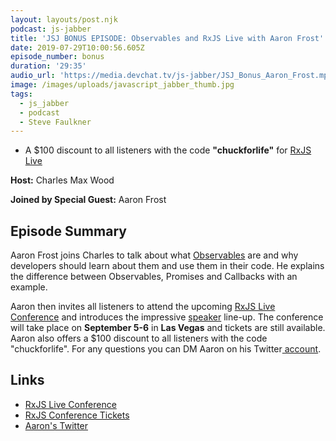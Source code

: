 ```yaml
---
layout: layouts/post.njk
podcast: js-jabber
title: 'JSJ BONUS EPISODE: Observables and RxJS Live with Aaron Frost'
date: 2019-07-29T10:00:56.605Z
episode_number: bonus
duration: '29:35'
audio_url: 'https://media.devchat.tv/js-jabber/JSJ_Bonus_Aaron_Frost.mp3'
image: /images/uploads/javascript_jabber_thumb.jpg
tags:
  - js_jabber
  - podcast
  - Steve Faulkner
---
```

* A $100 discount to all listeners with the code **"chuckforlife"** for [RxJS Live ](https://www.rxjs.live/)

**Host:** Charles Max Wood

**Joined by Special Guest:** Aaron Frost

## Episode Summary

Aaron Frost joins Charles to talk about what [Observables](https://rxjs-dev.firebaseapp.com/guide/observable) are and why developers should learn about them and use them in their code. He explains the difference between Observables, Promises  and Callbacks with an example. 

Aaron then invites all listeners to attend the upcoming [RxJS Live Conference](https://www.rxjs.live/) and introduces the impressive  [speaker](https://www.rxjs.live/) line-up. The conference will take place on **September 5-6** in **Las Vegas** and tickets are still available. Aaron also offers a $100 discount to all listeners with the code "chuckforlife". For any questions you can DM Aaron on his Twitter[ account](https://twitter.com/aaronfrosted?lang=en).

## Links

* [RxJS Live Conference](https://www.rxjs.live/)
* [RxJS Conference Tickets](https://ti.to/rxjslive/2019)
* [Aaron's Twitter](https://twitter.com/aaronfrosted?lang=en)

